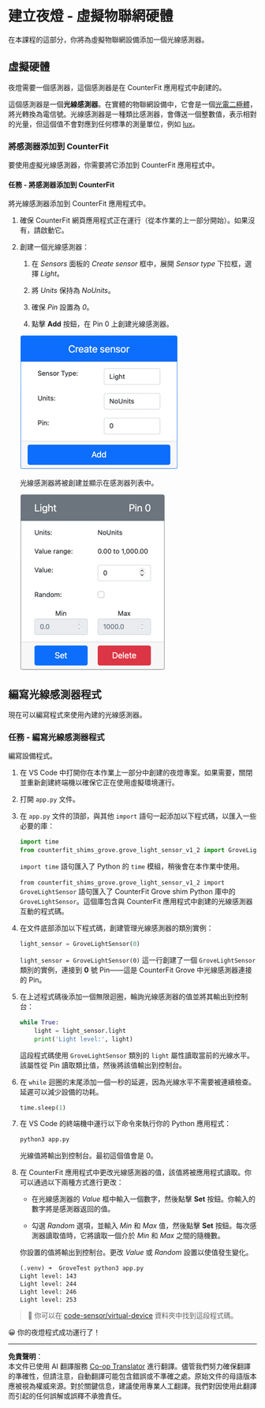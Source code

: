 <!--
CO_OP_TRANSLATOR_METADATA:
{
  "original_hash": "11f10c6760fb8202cf368422702fdf70",
  "translation_date": "2025-08-26T23:30:34+00:00",
  "source_file": "1-getting-started/lessons/3-sensors-and-actuators/virtual-device-sensor.md",
  "language_code": "mo"
}
-->
# 建立夜燈 - 虛擬物聯網硬體

在本課程的這部分，你將為虛擬物聯網設備添加一個光線感測器。

## 虛擬硬體

夜燈需要一個感測器，這個感測器是在 CounterFit 應用程式中創建的。

這個感測器是一個**光線感測器**。在實體的物聯網設備中，它會是一個[光電二極體](https://wikipedia.org/wiki/Photodiode)，將光轉換為電信號。光線感測器是一種類比感測器，會傳送一個整數值，表示相對的光量，但這個值不會對應到任何標準的測量單位，例如 [lux](https://wikipedia.org/wiki/Lux)。

### 將感測器添加到 CounterFit

要使用虛擬光線感測器，你需要將它添加到 CounterFit 應用程式中。

#### 任務 - 將感測器添加到 CounterFit

將光線感測器添加到 CounterFit 應用程式中。

1. 確保 CounterFit 網頁應用程式正在運行（從本作業的上一部分開始）。如果沒有，請啟動它。

1. 創建一個光線感測器：

    1. 在 *Sensors* 面板的 *Create sensor* 框中，展開 *Sensor type* 下拉框，選擇 *Light*。

    1. 將 *Units* 保持為 *NoUnits*。

    1. 確保 *Pin* 設置為 *0*。

    1. 點擊 **Add** 按鈕，在 Pin 0 上創建光線感測器。

    ![光線感測器設置](../../../../../translated_images/counterfit-create-light-sensor.9f36a5e0d4458d8d554d54b34d2c806d56093d6e49fddcda2d20f6fef7f5cce1.mo.png)

    光線感測器將被創建並顯示在感測器列表中。

    ![已創建的光線感測器](../../../../../translated_images/counterfit-light-sensor.5d0f5584df56b90f6b2561910d9cb20dfbd73eeff2177c238d38f4de54aefae1.mo.png)

## 編寫光線感測器程式

現在可以編寫程式來使用內建的光線感測器。

### 任務 - 編寫光線感測器程式

編寫設備程式。

1. 在 VS Code 中打開你在本作業上一部分中創建的夜燈專案。如果需要，關閉並重新創建終端機以確保它正在使用虛擬環境運行。

1. 打開 `app.py` 文件。

1. 在 `app.py` 文件的頂部，與其他 `import` 語句一起添加以下程式碼，以匯入一些必要的庫：

    ```python
    import time
    from counterfit_shims_grove.grove_light_sensor_v1_2 import GroveLightSensor
    ```

    `import time` 語句匯入了 Python 的 `time` 模組，稍後會在本作業中使用。

    `from counterfit_shims_grove.grove_light_sensor_v1_2 import GroveLightSensor` 語句匯入了 CounterFit Grove shim Python 庫中的 `GroveLightSensor`。這個庫包含與 CounterFit 應用程式中創建的光線感測器互動的程式碼。

1. 在文件底部添加以下程式碼，創建管理光線感測器的類別實例：

    ```python
    light_sensor = GroveLightSensor(0)
    ```

    `light_sensor = GroveLightSensor(0)` 這一行創建了一個 `GroveLightSensor` 類別的實例，連接到 **0** 號 Pin——這是 CounterFit Grove 中光線感測器連接的 Pin。

1. 在上述程式碼後添加一個無限迴圈，輪詢光線感測器的值並將其輸出到控制台：

    ```python
    while True:
        light = light_sensor.light
        print('Light level:', light)
    ```

    這段程式碼使用 `GroveLightSensor` 類別的 `light` 屬性讀取當前的光線水平。該屬性從 Pin 讀取類比值，然後將該值輸出到控制台。

1. 在 `while` 迴圈的末尾添加一個一秒的延遲，因為光線水平不需要被連續檢查。延遲可以減少設備的功耗。

    ```python
    time.sleep(1)
    ```

1. 在 VS Code 的終端機中運行以下命令來執行你的 Python 應用程式：

    ```sh
    python3 app.py
    ```

    光線值將輸出到控制台。最初這個值會是 0。

1. 在 CounterFit 應用程式中更改光線感測器的值，該值將被應用程式讀取。你可以通過以下兩種方式進行更改：

    * 在光線感測器的 *Value* 框中輸入一個數字，然後點擊 **Set** 按鈕。你輸入的數字將是感測器返回的值。

    * 勾選 *Random* 選項，並輸入 *Min* 和 *Max* 值，然後點擊 **Set** 按鈕。每次感測器讀取值時，它將讀取一個介於 *Min* 和 *Max* 之間的隨機數。

    你設置的值將輸出到控制台。更改 *Value* 或 *Random* 設置以使值發生變化。

    ```output
    (.venv) ➜  GroveTest python3 app.py 
    Light level: 143
    Light level: 244
    Light level: 246
    Light level: 253
    ```

> 💁 你可以在 [code-sensor/virtual-device](../../../../../1-getting-started/lessons/3-sensors-and-actuators/code-sensor/virtual-device) 資料夾中找到這段程式碼。

😀 你的夜燈程式成功運行了！

---

**免責聲明**：  
本文件已使用 AI 翻譯服務 [Co-op Translator](https://github.com/Azure/co-op-translator) 進行翻譯。儘管我們努力確保翻譯的準確性，但請注意，自動翻譯可能包含錯誤或不準確之處。原始文件的母語版本應被視為權威來源。對於關鍵信息，建議使用專業人工翻譯。我們對因使用此翻譯而引起的任何誤解或誤釋不承擔責任。